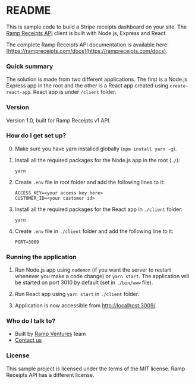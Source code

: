 # README #

This is sample code to build a Stripe receipts dashboard on your site. The [Ramp Receipts API](https://rampreceipts.com/) client is built with Node.js, Express and React.

The complete Ramp Receipts API documentation is available here: [https://rampreceipts.com/docs](https://rampreceipts.com/docs).

### Quick summary ###

The solution is made from two different applications. The first is a Node.js Express app in the root and the other is a React app created using `create-react-app`. React app is under `/client` folder.

### Version ###

Version 1.0, built for Ramp Receipts v1 API.

### How do I get set up? ###

0. Make sure you have yarn installed globally (`npm install yarn -g`).

1. Install all the required packages for the Node.js app in the root (`./`):

    ```
    yarn
    ```

2. Create `.env` file in root folder and add the following lines to it:

    ```
    ACCESS_KEY=<your access key here>
    CUSTOMER_ID=<your customer id>
    ```

3. Install all the required packages for the React app in `./client` folder:

    ```
    yarn
    ```

4. Create `.env` file in `./client` folder and add the following line to it:

    ```
    PORT=3009
    ```

### Running the application ###

1. Run Node.js app using `nodemon` (if you want the server to restart whenever you make a code change) or `yarn start`. The application will be started on port 3010 by default (set in `./bin/www` file).

2. Run React app using `yarn start` in `./client` folder.

3. Application is now accessible from [http://localhost:3009/](http://localhost:3009).

### Who do I talk to? ###

* Built by [Ramp Ventures](http://rampventures.com/) team
* [Contact us](http://rampventures.com/#contactus)

### License ###

This sample project is licensed under the terms of the MIT license. Ramp Receipts API has a different license.
